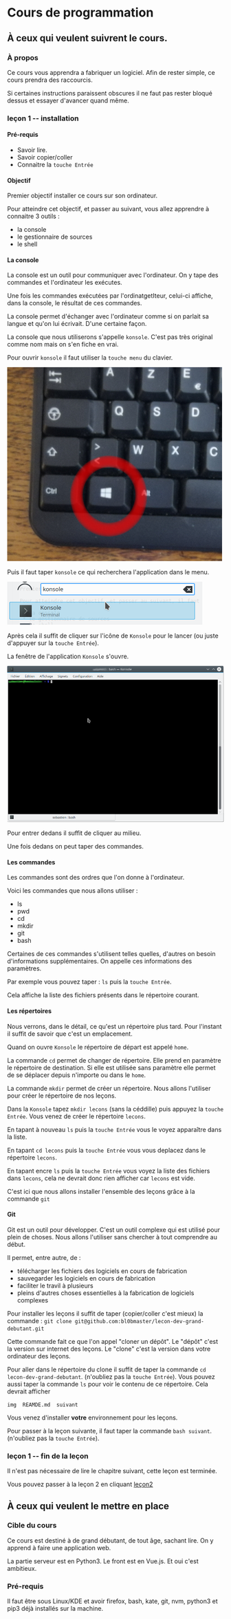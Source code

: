 # Cours de programmation

## À ceux qui veulent suivrent le cours.

### À propos

Ce cours vous apprendra a fabriquer un logiciel.
Afin de rester simple, ce cours prendra des raccourcis.

Si certaines instructions paraissent obscures il ne faut pas rester bloqué dessus et essayer d'avancer quand même.

### leçon 1 -- installation

#### Pré-requis

 * Savoir lire.
 * Savoir copier/coller
 * Connaitre la `touche Entrée`


#### Objectif

Premier objectif installer ce cours sur son ordinateur.

Pour atteindre cet objectif, et passer au suivant, vous allez apprendre à connaitre 3 outils :
 
 * la console
 * le gestionnaire de sources
 * le shell

#### La console

La console est un outil pour communiquer avec l'ordinateur.
On y tape des commandes et l'ordinateur les exécutes.

Une fois les commandes exécutées par l'ordinatgetIteur, celui-ci affiche, dans la console, le résultat de ces commandes.

La console permet d'échanger avec l'ordinateur comme si on parlait sa langue et qu'on lui écrivait. D'une certaine façon.

La console que nous utiliserons s'appelle `konsole`. C'est pas très original comme nom mais on s'en fiche en vrai.

Pour ouvrir `konsole` il faut utiliser la `touche menu` du clavier.

![touche menu](./img/touche_menu.png)

Puis il faut taper `konsole` ce qui recherchera l'application dans le menu.

![konsole](./img/recherche_konsole.png)

Après cela il suffit de cliquer sur l'icône de `Konsole` pour le lancer (ou juste d'appuyer sur la `touche Entrée`).

La fenêtre de l'application `Konsole` s'ouvre.

![konsole](./img/konsole_vide.png)

Pour entrer dedans il suffit de cliquer au milieu.

Une fois dedans on peut taper des commandes.

#### Les commandes

Les commandes sont des ordres que l'on donne à l'ordinateur.

Voici les commandes que nous allons utiliser :

 * ls
 * pwd
 * cd
 * mkdir
 * git
 * bash

Certaines de ces commandes s'utilisent telles quelles, d'autres on besoin d'informations supplémentaires. On appelle ces informations des paramètres.

Par exemple vous pouvez taper : `ls` puis la `touche Entrée`.

Cela affiche la liste des fichiers présents dans le répertoire courant.

#### Les répertoires

Nous verrons, dans le détail, ce qu'est un répertoire plus tard. Pour l'instant il suffit de savoir que c'est un emplacement.

Quand on ouvre `Konsole` le répertoire de départ est appelé `home`.

La commande `cd` permet de changer de répertoire. Elle prend en paramètre le répertoire de destination.
Si elle est utilisée sans paramètre elle permet de se déplacer depuis n'importe ou dans le `home`.

La commande `mkdir` permet de créer un répertoire. Nous allons l'utiliser pour créer le répertoire de nos leçons.

Dans la `Konsole` tapez `mkdir lecons` (sans la céddille) puis appuyez la `touche Entrée`.
Vous venez de créer le répertoire `lecons`.

En tapant à nouveau `ls` puis la `touche Entrée` vous le voyez apparaître dans la liste.

En tapant `cd lecons` puis la `touche Entrée` vous vous deplacez dans le répertoire `lecons`.

En tapant encre `ls` puis la `touche Entrée` vous voyez la liste des fichiers dans `lecons`, cela ne devrait donc rien afficher car `lecons` est vide.

C'est ici que nous allons installer l'ensemble des leçons grâce à la commande `git`

#### Git

Git est un outil pour développer. C'est un outil complexe qui est utilisé pour plein de choses. Nous allons l'utiliser sans chercher à tout comprendre au début.

Il permet, entre autre, de :

 * télécharger les fichiers des logiciels en cours de fabrication
 * sauvegarder les logiciels en cours de fabrication
 * faciliter le travil à plusieurs
 * pleins d'autres choses essentielles à la fabrication de logiciels complexes

Pour installer les leçons il suffit de taper (copier/coller c'est mieux) la commande :
`git clone git@github.com:bl0bmaster/lecon-dev-grand-debutant.git`

Cette commande fait ce que l'on appel "cloner un dépôt". Le "dépôt" c'est la version sur internet des leçons. Le "clone" c'est la version dans votre ordinateur des leçons.

Pour aller dans le répertoire du clone il suffit de taper la commande `cd lecon-dev-grand-debutant`. (n'oubliez pas la `touche Entrée`).
Vous pouvez aussi taper la commande `ls` pour voir le contenu de ce répertoire.
Cela devrait afficher

    img  REAMDE.md  suivant
    
Vous venez d'installer **votre** environnement pour les leçons.

Pour passer à la leçon suivante, il faut taper la commande `bash suivant`. (n'oubliez pas la `touche Entrée`).

### leçon 1 -- fin de la leçon

Il n'est pas nécessaire de lire le chapitre suivant, cette leçon est terminée.

Vous pouvez passer à la leçon 2 en cliquant [leçon2](./tree/lecon-2)

## À ceux qui veulent le mettre en place 

### Cible du cours

Ce cours est destiné à de grand débutant, de tout âge, sachant lire.
On y apprend à faire une application web.

La partie serveur est en Python3. Le front est en Vue.js.
Et oui c'est ambitieux.

### Pré-requis

Il faut être sous Linux/KDE et avoir firefox, bash, kate, git, nvm, python3 et pip3 déjà installés sur la machine.
